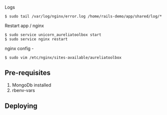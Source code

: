 Logs
```
$ sudo tail /var/log/nginx/error.log /home/rails-demo/app/shared/log/*
```

Restart app / nginx
```
$ sudo service unicorn_aureliatoolbox start
$ sudo service nginx restart
```

nginx config -
```
$ sudo vim /etc/nginx/sites-available/aureliatoolbox
```

## Pre-requisites

1. MongoDb installed
2. rbenv-vars

## Deploying
